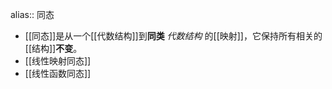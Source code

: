 alias:: 同态

- [[同态]]是从一个[[代数结构]]到**同类** *代数结构* 的[[映射]]，它保持所有相关的[[结构]]**不变**。
- [[线性映射同态]]
- [[线性函数同态]]